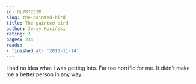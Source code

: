 ```yaml
---
id: OL787233M
slug: the-painted-bird
title: The painted bird
author: Jerzy Kosiński
rating: 2
pages: 234
reads:
- finished_at: '2013-11-14'
---
```

I had no idea what I was getting into. Far too horrific for me. It didn't make me a better person in any way.
